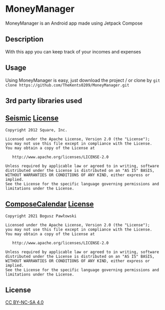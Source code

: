# MoneyManager

MoneyManager is an Android app made using Jetpack Compose

## Description

With this app you can keep track of your incomes and expenses

## Usage

Using MoneyManager is easy, just download the project / or clone by ```git clone https://github.com/TheKents0209/MoneyManager.git```

## 3rd party libraries used
[Seismic](https://github.com/square/seismic)
[License](https://github.com/square/seismic#license)
-------
    Copyright 2012 Square, Inc.

    Licensed under the Apache License, Version 2.0 (the "License");
    you may not use this file except in compliance with the License.
    You may obtain a copy of the License at

       http://www.apache.org/licenses/LICENSE-2.0

    Unless required by applicable law or agreed to in writing, software
    distributed under the License is distributed on an "AS IS" BASIS,
    WITHOUT WARRANTIES OR CONDITIONS OF ANY KIND, either express or implied.
    See the License for the specific language governing permissions and
    limitations under the License.

[ComposeCalendar](https://github.com/boguszpawlowski/ComposeCalendar)
[License](https://github.com/boguszpawlowski/ComposeCalendar#license)
-------
    Copyright 2021 Bogusz Pawłowski

    Licensed under the Apache License, Version 2.0 (the "License");
    you may not use this file except in compliance with the License.
    You may obtain a copy of the License at

       http://www.apache.org/licenses/LICENSE-2.0

    Unless required by applicable law or agreed to in writing, software
    distributed under the License is distributed on an "AS IS" BASIS,
    WITHOUT WARRANTIES OR CONDITIONS OF ANY KIND, either express or implied.
    See the License for the specific language governing permissions and
    limitations under the License.


## License
[CC BY-NC-SA 4.0](https://creativecommons.org/licenses/by-nc-sa/4.0/)
